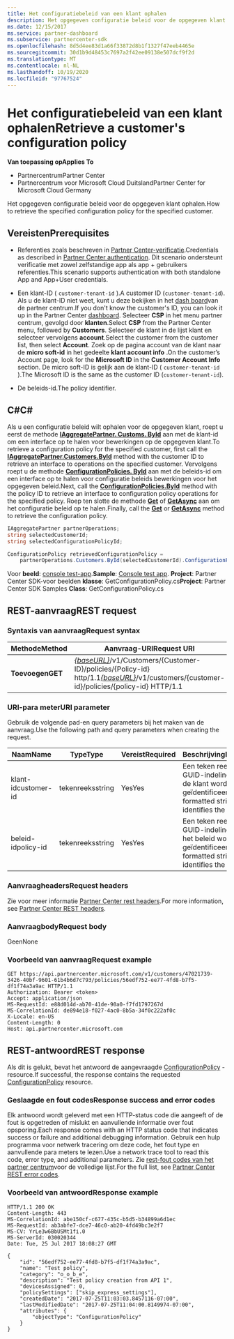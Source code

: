 ```yaml
---
title: Het configuratiebeleid van een klant ophalen
description: Het opgegeven configuratie beleid voor de opgegeven klant ophalen.
ms.date: 12/15/2017
ms.service: partner-dashboard
ms.subservice: partnercenter-sdk
ms.openlocfilehash: 8d5d4ee83d1a66f33872d8b1f1327f47eeb4465e
ms.sourcegitcommit: 30d1b9d48453c7697a2f42ee09138e507dcf9f2d
ms.translationtype: MT
ms.contentlocale: nl-NL
ms.lasthandoff: 10/19/2020
ms.locfileid: "97767524"
---
```

# <a name="retrieve-a-customers-configuration-policy"></a><span data-ttu-id="2e12f-103">Het configuratiebeleid van een klant ophalen</span><span class="sxs-lookup"><span data-stu-id="2e12f-103">Retrieve a customer's configuration policy</span></span>

<span data-ttu-id="2e12f-104">**Van toepassing op**</span><span class="sxs-lookup"><span data-stu-id="2e12f-104">**Applies To**</span></span>

- <span data-ttu-id="2e12f-105">Partnercentrum</span><span class="sxs-lookup"><span data-stu-id="2e12f-105">Partner Center</span></span>
- <span data-ttu-id="2e12f-106">Partnercentrum voor Microsoft Cloud Duitsland</span><span class="sxs-lookup"><span data-stu-id="2e12f-106">Partner Center for Microsoft Cloud Germany</span></span>

<span data-ttu-id="2e12f-107">Het opgegeven configuratie beleid voor de opgegeven klant ophalen.</span><span class="sxs-lookup"><span data-stu-id="2e12f-107">How to retrieve the specified configuration policy for the specified customer.</span></span>

## <a name="prerequisites"></a><span data-ttu-id="2e12f-108">Vereisten</span><span class="sxs-lookup"><span data-stu-id="2e12f-108">Prerequisites</span></span>

- <span data-ttu-id="2e12f-109">Referenties zoals beschreven in [Partner Center-verificatie](partner-center-authentication.md).</span><span class="sxs-lookup"><span data-stu-id="2e12f-109">Credentials as described in [Partner Center authentication](partner-center-authentication.md).</span></span> <span data-ttu-id="2e12f-110">Dit scenario ondersteunt verificatie met zowel zelfstandige app als app + gebruikers referenties.</span><span class="sxs-lookup"><span data-stu-id="2e12f-110">This scenario supports authentication with both standalone App and App+User credentials.</span></span>

- <span data-ttu-id="2e12f-111">Een klant-ID ( `customer-tenant-id` ).</span><span class="sxs-lookup"><span data-stu-id="2e12f-111">A customer ID (`customer-tenant-id`).</span></span> <span data-ttu-id="2e12f-112">Als u de klant-ID niet weet, kunt u deze bekijken in het [dash board](https://partner.microsoft.com/dashboard)van de partner centrum.</span><span class="sxs-lookup"><span data-stu-id="2e12f-112">If you don't know the customer's ID, you can look it up in the Partner Center [dashboard](https://partner.microsoft.com/dashboard).</span></span> <span data-ttu-id="2e12f-113">Selecteer **CSP** in het menu partner centrum, gevolgd door **klanten**.</span><span class="sxs-lookup"><span data-stu-id="2e12f-113">Select **CSP** from the Partner Center menu, followed by **Customers**.</span></span> <span data-ttu-id="2e12f-114">Selecteer de klant in de lijst klant en selecteer vervolgens **account**.</span><span class="sxs-lookup"><span data-stu-id="2e12f-114">Select the customer from the customer list, then select **Account**.</span></span> <span data-ttu-id="2e12f-115">Zoek op de pagina account van de klant naar de **micro soft-id** in het gedeelte **klant account info** .</span><span class="sxs-lookup"><span data-stu-id="2e12f-115">On the customer’s Account page, look for the **Microsoft ID** in the **Customer Account Info** section.</span></span> <span data-ttu-id="2e12f-116">De micro soft-ID is gelijk aan de klant-ID ( `customer-tenant-id` ).</span><span class="sxs-lookup"><span data-stu-id="2e12f-116">The Microsoft ID is the same as the customer ID  (`customer-tenant-id`).</span></span>

- <span data-ttu-id="2e12f-117">De beleids-id.</span><span class="sxs-lookup"><span data-stu-id="2e12f-117">The policy identifier.</span></span>

## <a name="c"></a><span data-ttu-id="2e12f-118">C\#</span><span class="sxs-lookup"><span data-stu-id="2e12f-118">C\#</span></span>

<span data-ttu-id="2e12f-119">Als u een configuratie beleid wilt ophalen voor de opgegeven klant, roept u eerst de methode [**IAggregatePartner. Customs. ById**](/dotnet/api/microsoft.store.partnercenter.customers.icustomercollection.byid) aan met de klant-id om een interface op te halen voor bewerkingen op de opgegeven klant.</span><span class="sxs-lookup"><span data-stu-id="2e12f-119">To retrieve a configuration policy for the specified customer, first call the [**IAggregatePartner.Customers.ById**](/dotnet/api/microsoft.store.partnercenter.customers.icustomercollection.byid) method with the customer ID to retrieve an interface to operations on the specified customer.</span></span> <span data-ttu-id="2e12f-120">Vervolgens roept u de methode [**ConfigurationPolicies. ById**](/dotnet/api/microsoft.store.partnercenter.devicesdeployment.iconfigurationpolicycollection.byid) aan met de beleids-id om een interface op te halen voor configuratie beleids bewerkingen voor het opgegeven beleid.</span><span class="sxs-lookup"><span data-stu-id="2e12f-120">Next, call the [**ConfigurationPolicies.ById**](/dotnet/api/microsoft.store.partnercenter.devicesdeployment.iconfigurationpolicycollection.byid) method with the policy ID to retrieve an interface to configuration policy operations for the specified policy.</span></span> <span data-ttu-id="2e12f-121">Roep ten slotte de methode [**Get**](/dotnet/api/microsoft.store.partnercenter.devicesdeployment.iconfigurationpolicy.get) of [**GetAsync**](/dotnet/api/microsoft.store.partnercenter.devicesdeployment.iconfigurationpolicy.getasync) aan om het configuratie beleid op te halen.</span><span class="sxs-lookup"><span data-stu-id="2e12f-121">Finally, call the [**Get**](/dotnet/api/microsoft.store.partnercenter.devicesdeployment.iconfigurationpolicy.get) or [**GetAsync**](/dotnet/api/microsoft.store.partnercenter.devicesdeployment.iconfigurationpolicy.getasync) method to retrieve the configuration policy.</span></span>

``` csharp
IAggregatePartner partnerOperations;
string selectedCustomerId;
string selectedConfigurationPolicyId;

ConfigurationPolicy retrievedConfigurationPolicy =
    partnerOperations.Customers.ById(selectedCustomerId).ConfigurationPolicies.ById(selectedConfigurationPolicyId).Get();
```

<span data-ttu-id="2e12f-122">Voor **beeld**: [console test-app](console-test-app.md).</span><span class="sxs-lookup"><span data-stu-id="2e12f-122">**Sample**: [Console test app](console-test-app.md).</span></span> <span data-ttu-id="2e12f-123">**Project**: Partner Center SDK-voor beelden **klasse**: GetConfigurationPolicy.cs</span><span class="sxs-lookup"><span data-stu-id="2e12f-123">**Project**: Partner Center SDK Samples **Class**: GetConfigurationPolicy.cs</span></span>

## <a name="rest-request"></a><span data-ttu-id="2e12f-124">REST-aanvraag</span><span class="sxs-lookup"><span data-stu-id="2e12f-124">REST request</span></span>

### <a name="request-syntax"></a><span data-ttu-id="2e12f-125">Syntaxis van aanvraag</span><span class="sxs-lookup"><span data-stu-id="2e12f-125">Request syntax</span></span>

| <span data-ttu-id="2e12f-126">Methode</span><span class="sxs-lookup"><span data-stu-id="2e12f-126">Method</span></span>  | <span data-ttu-id="2e12f-127">Aanvraag-URI</span><span class="sxs-lookup"><span data-stu-id="2e12f-127">Request URI</span></span>                                                                                          |
|---------|------------------------------------------------------------------------------------------------------|
| <span data-ttu-id="2e12f-128">**Toevoegen**</span><span class="sxs-lookup"><span data-stu-id="2e12f-128">**GET**</span></span> | <span data-ttu-id="2e12f-129">[*{baseURL}*](partner-center-rest-urls.md)/v1/Customers/{Customer-ID}/policies/{Policy-id} http/1.1</span><span class="sxs-lookup"><span data-stu-id="2e12f-129">[*{baseURL}*](partner-center-rest-urls.md)/v1/customers/{customer-id}/policies/{policy-id} HTTP/1.1</span></span> |

### <a name="uri-parameter"></a><span data-ttu-id="2e12f-130">URI-para meter</span><span class="sxs-lookup"><span data-stu-id="2e12f-130">URI parameter</span></span>

<span data-ttu-id="2e12f-131">Gebruik de volgende pad-en query parameters bij het maken van de aanvraag.</span><span class="sxs-lookup"><span data-stu-id="2e12f-131">Use the following path and query parameters when creating the request.</span></span>

| <span data-ttu-id="2e12f-132">Naam</span><span class="sxs-lookup"><span data-stu-id="2e12f-132">Name</span></span>        | <span data-ttu-id="2e12f-133">Type</span><span class="sxs-lookup"><span data-stu-id="2e12f-133">Type</span></span>   | <span data-ttu-id="2e12f-134">Vereist</span><span class="sxs-lookup"><span data-stu-id="2e12f-134">Required</span></span> | <span data-ttu-id="2e12f-135">Beschrijving</span><span class="sxs-lookup"><span data-stu-id="2e12f-135">Description</span></span>                                           |
|-------------|--------|----------|-------------------------------------------------------|
| <span data-ttu-id="2e12f-136">klant-id</span><span class="sxs-lookup"><span data-stu-id="2e12f-136">customer-id</span></span> | <span data-ttu-id="2e12f-137">tekenreeks</span><span class="sxs-lookup"><span data-stu-id="2e12f-137">string</span></span> | <span data-ttu-id="2e12f-138">Yes</span><span class="sxs-lookup"><span data-stu-id="2e12f-138">Yes</span></span>      | <span data-ttu-id="2e12f-139">Een teken reeks met een GUID-indeling waarmee de klant wordt geïdentificeerd.</span><span class="sxs-lookup"><span data-stu-id="2e12f-139">A GUID-formatted string that identifies the customer.</span></span> |
| <span data-ttu-id="2e12f-140">beleid-id</span><span class="sxs-lookup"><span data-stu-id="2e12f-140">policy-id</span></span>   | <span data-ttu-id="2e12f-141">tekenreeks</span><span class="sxs-lookup"><span data-stu-id="2e12f-141">string</span></span> | <span data-ttu-id="2e12f-142">Yes</span><span class="sxs-lookup"><span data-stu-id="2e12f-142">Yes</span></span>      | <span data-ttu-id="2e12f-143">Een teken reeks met een GUID-indeling waarmee het beleid wordt geïdentificeerd.</span><span class="sxs-lookup"><span data-stu-id="2e12f-143">A GUID-formatted string that identifies the policy.</span></span>   |

### <a name="request-headers"></a><span data-ttu-id="2e12f-144">Aanvraagheaders</span><span class="sxs-lookup"><span data-stu-id="2e12f-144">Request headers</span></span>

<span data-ttu-id="2e12f-145">Zie voor meer informatie [Partner Center rest headers](headers.md).</span><span class="sxs-lookup"><span data-stu-id="2e12f-145">For more information, see [Partner Center REST headers](headers.md).</span></span>

### <a name="request-body"></a><span data-ttu-id="2e12f-146">Aanvraagbody</span><span class="sxs-lookup"><span data-stu-id="2e12f-146">Request body</span></span>

<span data-ttu-id="2e12f-147">Geen</span><span class="sxs-lookup"><span data-stu-id="2e12f-147">None</span></span>

### <a name="request-example"></a><span data-ttu-id="2e12f-148">Voorbeeld van aanvraag</span><span class="sxs-lookup"><span data-stu-id="2e12f-148">Request example</span></span>

```http
GET https://api.partnercenter.microsoft.com/v1/customers/47021739-3426-40bf-9601-61b4b6d7c793/policies/56edf752-ee77-4fd8-b7f5-df1f74a3a9ac HTTP/1.1
Authorization: Bearer <token>
Accept: application/json
MS-RequestId: e88d014d-ab70-41de-90a0-f7fd1797267d
MS-CorrelationId: de894e18-f027-4ac0-8b5a-34f0c222af0c
X-Locale: en-US
Content-Length: 0
Host: api.partnercenter.microsoft.com
```

## <a name="rest-response"></a><span data-ttu-id="2e12f-149">REST-antwoord</span><span class="sxs-lookup"><span data-stu-id="2e12f-149">REST response</span></span>

<span data-ttu-id="2e12f-150">Als dit is gelukt, bevat het antwoord de aangevraagde [ConfigurationPolicy](device-deployment-resources.md#configurationpolicy) -resource.</span><span class="sxs-lookup"><span data-stu-id="2e12f-150">If successful, the response contains the requested [ConfigurationPolicy](device-deployment-resources.md#configurationpolicy) resource.</span></span>

### <a name="response-success-and-error-codes"></a><span data-ttu-id="2e12f-151">Geslaagde en fout codes</span><span class="sxs-lookup"><span data-stu-id="2e12f-151">Response success and error codes</span></span>

<span data-ttu-id="2e12f-152">Elk antwoord wordt geleverd met een HTTP-status code die aangeeft of de fout is opgetreden of mislukt en aanvullende informatie over fout opsporing.</span><span class="sxs-lookup"><span data-stu-id="2e12f-152">Each response comes with an HTTP status code that indicates success or failure and additional debugging information.</span></span> <span data-ttu-id="2e12f-153">Gebruik een hulp programma voor netwerk tracering om deze code, het fout type en aanvullende para meters te lezen.</span><span class="sxs-lookup"><span data-stu-id="2e12f-153">Use a network trace tool to read this code, error type, and additional parameters.</span></span> <span data-ttu-id="2e12f-154">Zie [rest-fout codes van het partner centrum](error-codes.md)voor de volledige lijst.</span><span class="sxs-lookup"><span data-stu-id="2e12f-154">For the full list, see [Partner Center REST error codes](error-codes.md).</span></span>

### <a name="response-example"></a><span data-ttu-id="2e12f-155">Voorbeeld van antwoord</span><span class="sxs-lookup"><span data-stu-id="2e12f-155">Response example</span></span>

```http
HTTP/1.1 200 OK
Content-Length: 443
MS-CorrelationId: abe150cf-c677-435c-b5d5-b34899a6d1ec
MS-RequestId: ab3abfe7-dce7-46c0-ab20-4fd49bc3e2f7
MS-CV: YrLe3w6BbUSMt1fi.0
MS-ServerId: 030020344
Date: Tue, 25 Jul 2017 18:08:27 GMT

{
    "id": "56edf752-ee77-4fd8-b7f5-df1f74a3a9ac",
    "name": "Test policy",
    "category": "o_o_b_e",
    "description": "Test policy creation from API 1",
    "devicesAssigned": 0,
    "policySettings": ["skip_express_settings"],
    "createdDate": "2017-07-25T11:03:03.8457116-07:00",
    "lastModifiedDate": "2017-07-25T11:04:00.8149974-07:00",
    "attributes": {
        "objectType": "ConfigurationPolicy"
    }
}
```
